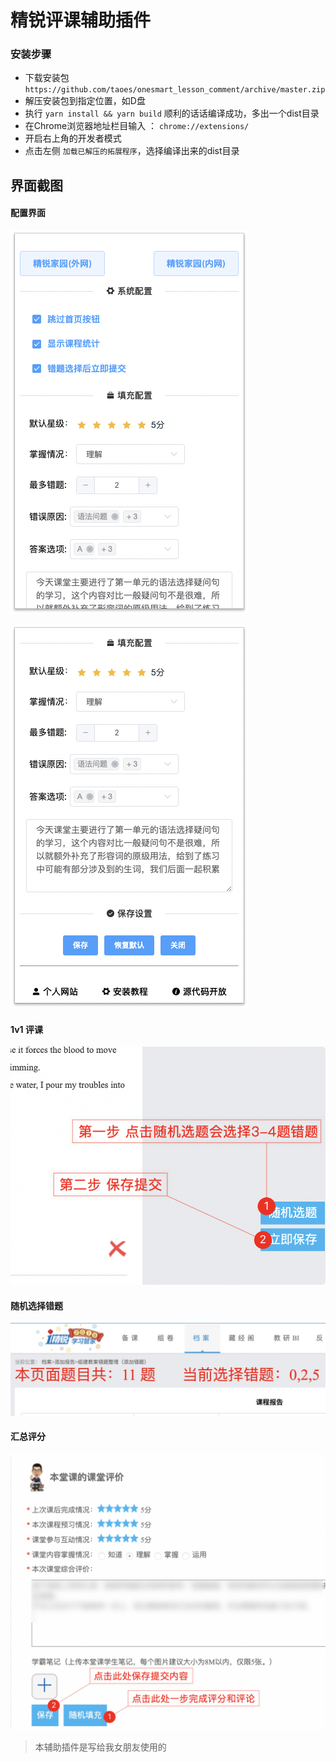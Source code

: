 # 精锐评课辅助插件

### 安装步骤

+ 下载安装包 `https://github.com/taoes/onesmart_lesson_comment/archive/master.zip`
+ 解压安装包到指定位置，如D盘
+ 执行 `yarn install && yarn build` 顺利的话话编译成功，多出一个dist目录
+ 在Chrome浏览器地址栏目输入 ： `chrome://extensions/`
+ 开启右上角的开发者模式
+ 点击左侧 `加载已解压的拓展程序`，选择编译出来的dist目录



## 界面截图

#### 配置界面
![](./img/config_1.png)

![](./img/config_2.png)


#### 1v1 评课

![](./img/1v1.png)


#### 随机选择错题
![](./img/error.jpg)


#### 汇总评分
![](./img/summary.png)


> 本辅助插件是写给我女朋友使用的


